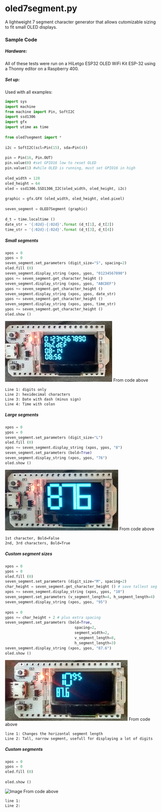 # oled7segment.py

A lightweight 7 segment character generator that allows cutomizable sizing to fit small OLED displays.

### Sample Code

##### Hardware:

All of these tests were run on a HiLetgo ESP32 OLED WiFi Kit ESP-32
using a Thonny editor on a Raspberry 400.

##### Set up:

Used with all examples:
```python
import sys
import machine
from machine import Pin, SoftI2C
import ssd1306
import gfx
import utime as time

from oled7segment import *

i2c = SoftI2C(scl=Pin(15), sda=Pin(4))

pin = Pin(16, Pin.OUT)
pin.value(0) #set GPIO16 low to reset OLED
pin.value(1) #while OLED is running, must set GPIO16 in high

oled_width = 128
oled_height = 64
oled = ssd1306.SSD1306_I2C(oled_width, oled_height, i2c)

graphic = gfx.GFX (oled_width, oled_height, oled.pixel)

seven_segment = OLED7Segment (graphic)

d_t = time.localtime ()
date_str = '{:02d}-{:02d}'.format (d_t[1], d_t[2])
time_str = '{:02d}:{:02d}'.format (d_t[3], d_t[4])
```

##### Small segments
```python
xpos = 0
ypos = 0
seven_segment.set_parameters (digit_size="S", spacing=2)
oled.fill (0)
seven_segment.display_string (xpos, ypos, "01234567890")
ypos += seven_segment.get_character_height ()   
seven_segment.display_string (xpos, ypos, "ABCDEF")
ypos += seven_segment.get_character_height ()
seven_segment.display_string (xpos, ypos, date_str)
ypos += seven_segment.get_character_height ()
seven_segment.display_string (xpos, ypos, time_str)
ypos += seven_segment.get_character_height ()
oled.show ()
```
![Image](images/GitHub2.jpg) From code above
```
Line 1: digits only
Line 2: hexidecimal characters
Line 3: Date with dash (minus sign)
Line 4: Time with colon
```
##### Large segments
```python
xpos = 0
ypos = 0
seven_segment.set_parameters (digit_size="L")
oled.fill (0)
xpos += seven_segment.display_string (xpos, ypos, "8")
seven_segment.set_parameters (bold=True)
seven_segment.display_string (xpos, ypos, "76")
oled.show ()
```
![Image](images/GitHub3.jpg) From code above
```
1st character, Bold=False
2nd, 3rd characters, Bold=True
```
##### Custom segment sizes
```python
xpos = 0
ypos = 0
oled.fill (0)
seven_segment.set_parameters (digit_size="M", spacing=2)
char_height = seven_segment.get_character_height () # save tallest seg
xpos += seven_segment.display_string (xpos, ypos, "10")
seven_segment.set_parameters (v_segment_length=4, h_segment_length=4)
seven_segment.display_string (xpos, ypos, "95")

xpos = 0
ypos += char_height + 2 # plus extra spacing
seven_segment.set_parameters (bold=True,
                                spacing=2,
                                segment_width=2,
                                v_segment_length=8,
                                h_segment_length=3)
seven_segment.display_string (xpos, ypos, "87.6")
oled.show ()
```
![Image](images/GitHub4.jpg) From code above
```
line 1: Changes the horizontal segment length
Line 2: Tall, narrow segment, usefull for displaying a lot of digits
```

##### Custom segments
```python
xpos = 0
ypos = 0
oled.fill (0)

oled.show ()
```
![Image](images/GitHub5.jpg) From code above
```
line 1: 
Line 2: 
```
